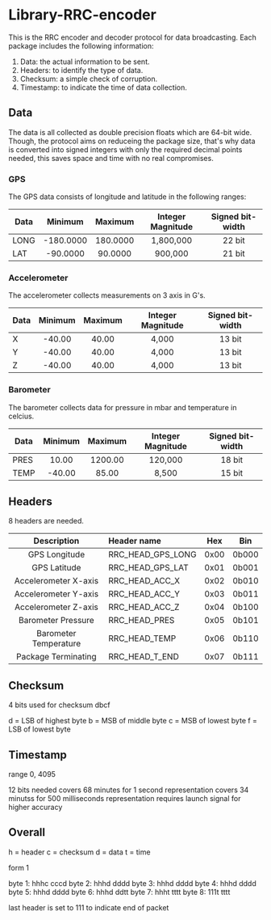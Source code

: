 #   Library-RRC-encoder

This is the RRC encoder and decoder protocol for data broadcasting.
Each package includes the following information:

1.  Data: the actual information to be sent.
2.  Headers: to identify the type of data.
3.  Checksum: a simple check of corruption.
4.  Timestamp: to indicate the time of data collection.


##  Data

The data is all collected as double precision floats which are 64-bit wide.
Though, the protocol aims on reduceing the package size, that's why data is
converted into signed integers with only the required decimal points needed,
this saves space and time with no real compromises. 


### GPS

The GPS data consists of longitude and latitude in the following ranges:

|  Data  |  Minimum  |  Maximum  |  Integer Magnitude  |  Signed bit-width  |
|--------|:---------:|:---------:|:-------------------:|:------------------:|
|  LONG  | -180.0000 | 180.0000  |      1,800,000      |       22 bit       |
|  LAT   |  -90.0000 |  90.0000  |        900,000      |       21 bit       |


### Accelerometer

The accelerometer collects measurements on 3 axis in G's.

|  Data  |  Minimum  |  Maximum  |  Integer Magnitude  |  Signed bit-width  |
|--------|:---------:|:---------:|:-------------------:|:------------------:|
|   X    |  -40.00   |   40.00   |        4,000        |       13 bit       |
|   Y    |  -40.00   |   40.00   |        4,000        |       13 bit       |
|   Z    |  -40.00   |   40.00   |        4,000        |       13 bit       |


### Barometer

The barometer collects data for pressure in mbar and temperature in celcius.

|  Data  |  Minimum  |  Maximum  |  Integer Magnitude  |  Signed bit-width  |
|--------|:---------:|:---------:|:-------------------:|:------------------:|
|  PRES  |   10.00   | 1200.00   |      120,000        |       18 bit       |
|  TEMP  |  -40.00   |   85.00   |        8,500        |       15 bit       |


##  Headers

8 headers are needed.

|       Description      |    Header name    |  Hex |  Bin  |
|:----------------------:|:------------------|:----:|:-----:|
|  GPS Longitude         | RRC_HEAD_GPS_LONG | 0x00 | 0b000 |
|  GPS Latitude          | RRC_HEAD_GPS_LAT  | 0x01 | 0b001 |
|  Accelerometer X-axis  | RRC_HEAD_ACC_X    | 0x02 | 0b010 |
|  Accelerometer Y-axis  | RRC_HEAD_ACC_Y    | 0x03 | 0b011 |
|  Accelerometer Z-axis  | RRC_HEAD_ACC_Z    | 0x04 | 0b100 |
|  Barometer Pressure    | RRC_HEAD_PRES     | 0x05 | 0b101 |
|  Barometer Temperature | RRC_HEAD_TEMP     | 0x06 | 0b110 |
|  Package Terminating   | RRC_HEAD_T_END    | 0x07 | 0b111 |


##  Checksum

4 bits used for checksum
dbcf

d = LSB of highest byte
b = MSB of middle byte
c = MSB of lowest byte
f = LSB of lowest byte


##  Timestamp

range   0, 4095

12 bits needed
covers 68 minutes for 1 second representation
covers 34 minutss for 500 milliseconds representation
requires launch signal for higher accuracy


##  Overall

h = header
c = checksum
d = data
t = time

form 1

byte 1: hhhc cccd
byte 2: hhhd dddd
byte 3: hhhd dddd
byte 4: hhhd dddd
byte 5: hhhd dddd
byte 6: hhhd ddtt
byte 7: hhht tttt
byte 8: 111t tttt

last header is set to 111 to indicate end of packet